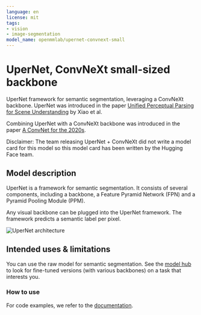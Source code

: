 ```yaml
---
language: en
license: mit
tags:
- vision
- image-segmentation
model_name: openmmlab/upernet-convnext-small
---
```


# UperNet, ConvNeXt small-sized backbone

UperNet framework for semantic segmentation, leveraging a ConvNeXt backbone. UperNet was introduced in the paper [Unified Perceptual Parsing for Scene Understanding](https://arxiv.org/abs/1807.10221) by Xiao et al.

Combining UperNet with a ConvNeXt backbone was introduced in the paper [A ConvNet for the 2020s](https://arxiv.org/abs/2201.03545).

Disclaimer: The team releasing UperNet + ConvNeXt did not write a model card for this model so this model card has been written by the Hugging Face team.

## Model description

UperNet is a framework for semantic segmentation. It consists of several components, including a backbone, a Feature Pyramid Network (FPN) and a Pyramid Pooling Module (PPM).

Any visual backbone can be plugged into the UperNet framework. The framework predicts a semantic label per pixel.

![UperNet architecture](https://huggingface.co/datasets/huggingface/documentation-images/resolve/main/transformers/model_doc/upernet_architecture.jpg)

## Intended uses & limitations

You can use the raw model for semantic segmentation. See the [model hub](https://huggingface.co/models?search=openmmlab/upernet) to look for
fine-tuned versions (with various backbones) on a task that interests you.

### How to use

For code examples, we refer to the [documentation](https://huggingface.co/docs/transformers/main/en/model_doc/upernet#transformers.UperNetForSemanticSegmentation).
